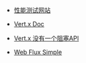 
* [性能测试网站](https://www.techempower.com/benchmarks/#section=data-r19&hw=ph&test=fortune)

* [Vert.x Doc](https://vertxchina.github.io/vertx-translation-chinese/)

* [Vert.x 没有一个阻塞API](https://www.infoq.cn/article/F9IQ5jaedWJgS7fPzSYB)

* [Web Flux Simple](https://github.com/MrLawrenc/spring-reactive-sample)